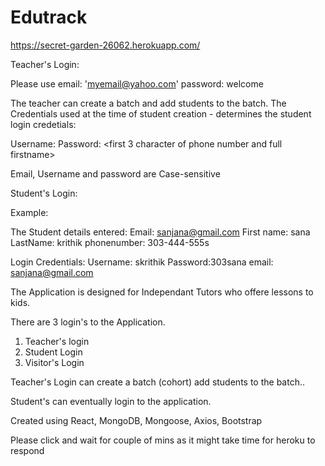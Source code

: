# Edutrack

https://secret-garden-26062.herokuapp.com/

Teacher's Login:

Please use
email: 'myemail@yahoo.com'
password: welcome

The  teacher can create a batch and add students to the batch. The Credentials used at the time of student creation - determines the student login credetials:

Username: <Firstletter of firstname><all characters of lastname>
Password: <first 3 character of phone number and full firstname>

Email, Username and password are Case-sensitive


Student's Login:

Example:

The Student details entered:
Email: sanjana@gmail.com
First name: sana
LastName: krithik
phonenumber: 303-444-555s

Login Credentials:
Username: skrithik
Password:303sana
email: sanjana@gmail.com


The Application is designed for Independant Tutors
who offere lessons to kids.

There are 3 login's to the Application.
1. Teacher's login
2. Student Login
3. Visitor's Login

Teacher's Login can create a batch (cohort) add students to the batch..

Student's can eventually login to the application.

Created using React, MongoDB, Mongoose, Axios, Bootstrap

Please click and wait for couple of mins as it might take time for heroku to respond
